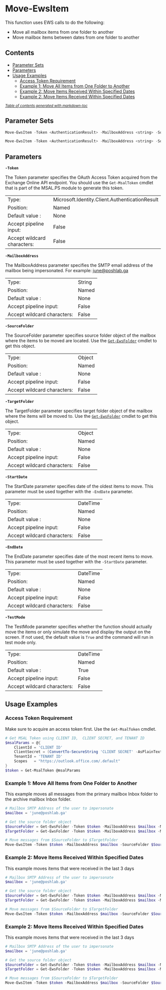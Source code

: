 # Move-EwsItem

This function uses EWS calls to do the following:
- Move all mailbox items from one folder to another
- Move mailbox items between dates from one folder to another

## Contents

- [Parameter Sets](#parameter-sets)
- [Parameters](#parameters)
- [Usage Examples](#usage-examples)
  * [Access Token Requirement](#access-token-requirement)
  * [Example 1: Move All Items from One Folder to Another](#example-1--move-all-items-from-one-folder-to-another)
  * [Example 2: Move Items Received Within Specified Dates](#example-2--move-items-received-within-specified-dates)
  * [Example 2: Move Items Received Within Specified Dates](#example-2--move-items-received-within-specified-dates-1)

<small><i><a href='http://ecotrust-canada.github.io/markdown-toc/'>Table of contents generated with markdown-toc</a></i></small>


## Parameter Sets

```PowerShell
Move-EwsItem -Token <AuthenticationResult> -MailboxAddress <string> -SourceFolder <Object> -TargetFolder <Object> [-TestMode <bool>] [<CommonParameters>]
```

```PowerShell
Move-EwsItem -Token <AuthenticationResult> -MailboxAddress <string> -SourceFolder <Object> -TargetFolder <Object> -StartDate <datetime> -EndDate <datetime> [-TestMode <bool>] [<CommonParameters>]
```

## Parameters

**`-Token`**

The Token parameter specifies the OAuth Access Token acquired from the Exchange Online API endpoint. You should use the `Get-MsalToken` cmdlet that is part of the MSAL.PS module to generate this token.

|   |   |
|---|---|
| Type: | Microsoft.Identity.Client.AuthenticationResult |
| Position: | Named |
| Default value : | None |
| Accept pipeline input: | False |
| Accept wildcard characters: | False |

**`-MailboxAddress`**

The MailboxAddress parameter specifies the SMTP email address of the mailbox being impersonated. For example: june@poshlab.ga

|   |   |
|---|---|
| Type: | String |
| Position: | Named |
| Default value : | None |
| Accept pipeline input: | False |
| Accept wildcard characters: | False |

**`-SourceFolder`**

The SourceFolder parameter specifies source folder object of the mailbox where the items to be moved are located. Use the [`Get-EwsFolder`](docs/Get-EwsFolder.md) cmdlet to get this object.

|   |   |
|---|---|
| Type: | Object |
| Position: | Named |
| Default value : | None |
| Accept pipeline input: | False |
| Accept wildcard characters: | False |

**`-TargetFolder`**

The TargetFolder parameter specifies target folder object of the mailbox where the items will be moved to. Use the [`Get-EwsFolder`](docs/Get-EwsFolder.md) cmdlet to get this object.

|   |   |
|---|---|
| Type: | Object |
| Position: | Named |
| Default value : | None |
| Accept pipeline input: | False |
| Accept wildcard characters: | False |

**`-StartDate`**

The StartDate parameter specifies date of the oldest items to move. This parameter must be used together with the `-EndDate` parameter.

|   |   |
|---|---|
| Type: | DateTime |
| Position: | Named |
| Default value : | None |
| Accept pipeline input: | False |
| Accept wildcard characters: | False |

**`-EndDate`**

The EndDate parameter specifies date of the most recent items to move. This parameter must be used together with the `-StartDate` parameter.

|   |   |
|---|---|
| Type: | DateTime |
| Position: | Named |
| Default value : | None |
| Accept pipeline input: | False |
| Accept wildcard characters: | False |

**`-TestMode`**

The TestMode parameter specifies whether the function should actually move the items or only simulate the move and display the output on the screen. If not used, the default value is `True` and the command will run in test mode only.

|   |   |
|---|---|
| Type: | DateTime |
| Position: | Named |
| Default value : | True |
| Accept pipeline input: | False |
| Accept wildcard characters: | False |

## Usage Examples

### Access Token Requirement

Make sure to acquire an access token first. Use the `Get-MsalToken` cmdlet.

```PowerShell
# Get MSAL Token using CLIENT ID,  CLIENT SECRET, and TENANT ID
$msalParams = @{
    ClientId = 'CLIENT ID'
    ClientSecret = (ConvertTo-SecureString 'CLIENT SECRET' -AsPlainText -Force)
    TenantId = 'TENANT ID'
    Scopes   = "https://outlook.office.com/.default"
}
$token = Get-MsalToken @msalParams
```

### Example 1: Move All Items from One Folder to Another

This example moves all messages from the primary mailbox Inbox folder to the archive mailbox Inbox folder.

```PowerShell
# Mailbox SMTP Address of the user to impersonate
$mailbox = 'june@poshlab.ga'

# Get the source folder object
$SourceFolder = Get-EwsFolder -Token $token -MailboxAddress $mailbox -MailboxType Primary -FolderName Inbox
$TargetFolder = Get-EwsFolder -Token $token -MailboxAddress $mailbox -MailboxType Archive -FolderName Inbox

# Move messages from $SourceFolder to $TargetFolder
Move-EwsItem -Token $token -MailboxAddress $mailbox -SourceFolder $SourceFolder -TargetFolder $TargetFolder -TestMode $false

```

### Example 2: Move Items Received Within Specified Dates

This example moves items that were received in the last 3 days

```PowerShell
# Mailbox SMTP Address of the user to impersonate
$mailbox = 'june@poshlab.ga'

# Get the source folder object
$SourceFolder = Get-EwsFolder -Token $token -MailboxAddress $mailbox -MailboxType Primary -FolderName Inbox
$TargetFolder = Get-EwsFolder -Token $token -MailboxAddress $mailbox -MailboxType Archive -FolderName Inbox

# Move messages from $SourceFolder to $TargetFolder
Move-EwsItem -Token $token -MailboxAddress $mailbox -SourceFolder $SourceFolder -TargetFolder $TargetFolder -StartDate (Get-Date).AddDays(-3) -EndDate (Get-Date)
```

### Example 2: Move Items Received Within Specified Dates

This example moves items that were received in the last 3 days

```PowerShell
# Mailbox SMTP Address of the user to impersonate
$mailbox = 'june@poshlab.ga'

# Get the source folder object
$SourceFolder = Get-EwsFolder -Token $token -MailboxAddress $mailbox -MailboxType Primary -FolderName Inbox
$TargetFolder = Get-EwsFolder -Token $token -MailboxAddress $mailbox -MailboxType Archive -FolderName Inbox

# Move messages from $SourceFolder to $TargetFolder
Move-EwsItem -Token $token -MailboxAddress $mailbox -SourceFolder $SourceFolder -TargetFolder $TargetFolder -StartDate (Get-Date).AddDays(-3) -EndDate (Get-Date)
```